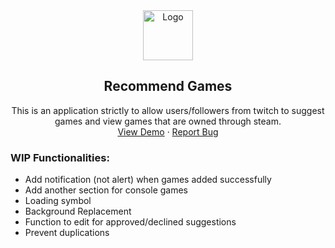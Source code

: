 <div align="center">
  <a href="https://github.com/pixelRena/">
    <img src="https://cdn.icon-icons.com/icons2/2992/PNG/512/twitch_logo_icon_187308.png" alt="Logo" width="80">
  </a>

<h2 align="center">Recommend Games</h2>
  <p align="center">
    This is an application strictly to allow users/followers from twitch to suggest games and view games that are owned through steam.
    <br />
    <a href="http://nuygames.xyz/">View Demo</a>
    ·
    <a href="https://github.com/pixelRena/games-recommendations/issues">Report Bug</a>
  </p>
  
</div>

### WIP Functionalities:
- Add notification (not alert) when games added successfully
- Add another section for console games
- Loading symbol
- Background Replacement
- Function to edit for approved/declined suggestions
- Prevent duplications
